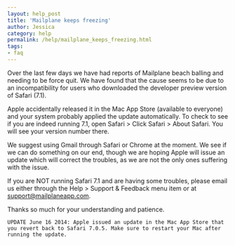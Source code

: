 ```yaml
---
layout: help_post
title: 'Mailplane keeps freezing'
author: Jessica
category: help
permalink: /help/mailplane_keeps_freezing.html
tags:
- faq
---
```


Over the last few days we have had reports of Mailplane beach balling and needing to be force quit. We have found that the cause seems to be due to an incompatibility for users who downloaded the developer preview version of Safari (7.1).

Apple accidentally released it in the Mac App Store (available to everyone) and your system probably applied the update automatically. To check to see if you are indeed running 7.1, open Safari > Click Safari > About Safari. You will see your version number there.

We suggest using Gmail through Safari or Chrome at the moment. We see if we can do something on our end, though we are hoping Apple will issue an update which will correct the troubles, as we are not the only ones suffering with the issue.

If you are NOT running Safari 7.1 and are having some troubles, please email us either through the Help > Support & Feedback menu item or at [support@mailplaneapp.com](mailto:support@mailplaneapp.com).

Thanks so much for your understanding and patience.

`UPDATE June 16 2014: Apple issued an update in the Mac App Store that you revert back to Safari 7.0.5. Make sure to restart your Mac after running the update.`